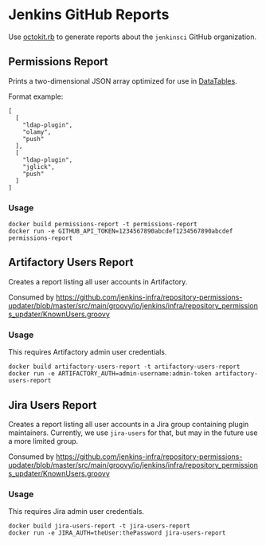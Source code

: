 # Jenkins GitHub Reports

Use [octokit.rb](http://octokit.github.io/octokit.rb/) to generate reports about the `jenkinsci` GitHub organization.

## Permissions Report

Prints a two-dimensional JSON array optimized for use in [DataTables](https://www.datatables.net/).

Format example:

	[
	  [
	    "ldap-plugin",
	    "olamy",
	    "push"
	  ],
	  [
	    "ldap-plugin",
	    "jglick",
	    "push"
	  ]
	]

### Usage

	docker build permissions-report -t permissions-report
	docker run -e GITHUB_API_TOKEN=1234567890abcdef1234567890abcdef permissions-report

## Artifactory Users Report

Creates a report listing all user accounts in Artifactory.

Consumed by https://github.com/jenkins-infra/repository-permissions-updater/blob/master/src/main/groovy/io/jenkins/infra/repository_permissions_updater/KnownUsers.groovy

### Usage

This requires Artifactory admin user credentials.

	docker build artifactory-users-report -t artifactory-users-report
	docker run -e ARTIFACTORY_AUTH=admin-username:admin-token artifactory-users-report

## Jira Users Report

Creates a report listing all user accounts in a Jira group containing plugin maintainers.
Currently, we use `jira-users` for that, but may in the future use a more limited group.

Consumed by https://github.com/jenkins-infra/repository-permissions-updater/blob/master/src/main/groovy/io/jenkins/infra/repository_permissions_updater/KnownUsers.groovy

### Usage

This requires Jira admin user credentials.

	docker build jira-users-report -t jira-users-report
	docker run -e JIRA_AUTH=theUser:thePassword jira-users-report
